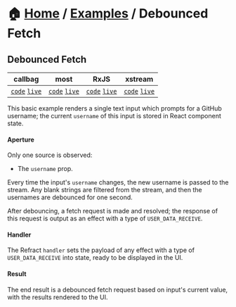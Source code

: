 # 🏠 [Home](../../) / [Examples](../) / Debounced Fetch

## Debounced Fetch

<!-- prettier-ignore-start -->
| callbag | most | RxJS | xstream |
| --- | --- | --- | --- |
| [`code`](./callbag) [`live`](https://codesandbox.io/s/github/fanduel-oss/refract/tree/master/examples/debounced-fetch/callbag) | [`code`](./most) [`live`](https://codesandbox.io/s/github/fanduel-oss/refract/tree/master/examples/debounced-fetch/most)  | [`code`](./rxjs) [`live`](https://codesandbox.io/s/github/fanduel-oss/refract/tree/master/examples/debounced-fetch/rxjs)  | [`code`](./xstream) [`live`](https://codesandbox.io/s/github/fanduel-oss/refract/tree/master/examples/debounced-fetch/xstream)  |
<!-- prettier-ignore-end -->

This basic example renders a single text input which prompts for a GitHub username; the current `username` of this input is stored in React component state.

#### Aperture

Only one source is observed:

*   The `username` prop.

Every time the input's `username` changes, the new username is passed to the stream. Any blank strings are filtered from the stream, and then the usernames are debounced for one second.

After debouncing, a fetch request is made and resolved; the response of this request is output as an effect with a type of `USER_DATA_RECEIVE`.

#### Handler

The Refract `handler` sets the payload of any effect with a type of `USER_DATA_RECEIVE` into state, ready to be displayed in the UI.

#### Result

The end result is a debounced fetch request based on input's current value, with the results rendered to the UI.
